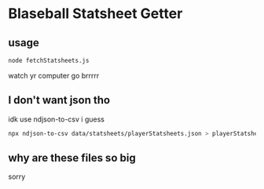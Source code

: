 # Blaseball Statsheet Getter

## usage

```bash
node fetchStatsheets.js
```

watch yr computer go brrrrr

## I don't want json tho

idk use ndjson-to-csv i guess

```bash
npx ndjson-to-csv data/statsheets/playerStatsheets.json > playerStatsheets.csv
```

## why are these files so big

sorry